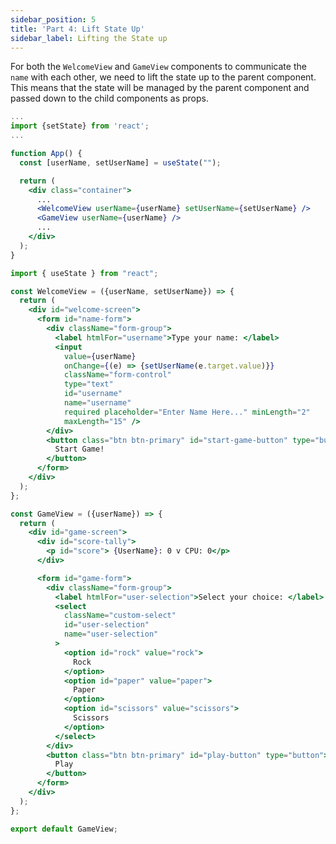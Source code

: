 ```yaml
---
sidebar_position: 5
title: 'Part 4: Lift State Up'
sidebar_label: Lifting the State up
---
```


For both the `WelcomeView` and `GameView` components to communicate the `name` with each other, we need to lift the state up to the parent component. This means that the state will be managed by the parent component and passed down to the child components as props.

```jsx title="src/App.jsx"
...
import {setState} from 'react';
...

function App() {
  const [userName, setUserName] = useState("");

  return (
    <div class="container">
      ...
      <WelcomeView userName={userName} setUserName={setUserName} />
      <GameView userName={userName} />
      ...
    </div>
  );
}
```

```jsx title="src/components/WelcomeView.jsx"
import { useState } from "react";

const WelcomeView = ({userName, setUserName}) => {
  return (
    <div id="welcome-screen">
      <form id="name-form">
        <div className="form-group">
          <label htmlFor="username">Type your name: </label>
          <input
            value={userName}
            onChange={(e) => {setUserName(e.target.value)}}
            className="form-control"
            type="text"
            id="username"
            name="username"
            required placeholder="Enter Name Here..." minLength="2"
            maxLength="15" />
        </div>
        <button class="btn btn-primary" id="start-game-button" type="button">
          Start Game!
        </button>
      </form>
    </div>
  );
};
```

```jsx title="src/components/GameView.jsx"
const GameView = ({userName}) => {
  return (
    <div id="game-screen">
      <div id="score-tally">
        <p id="score"> {UserName}: 0 v CPU: 0</p>
      </div>

      <form id="game-form">
        <div className="form-group">
          <label htmlFor="user-selection">Select your choice: </label>
          <select
            className="custom-select"
            id="user-selection"
            name="user-selection"
          >
            <option id="rock" value="rock">
              Rock
            </option>
            <option id="paper" value="paper">
              Paper
            </option>
            <option id="scissors" value="scissors">
              Scissors
            </option>
          </select>
        </div>
        <button class="btn btn-primary" id="play-button" type="button">
          Play
        </button>
      </form>
    </div>
  );
};

export default GameView;
```